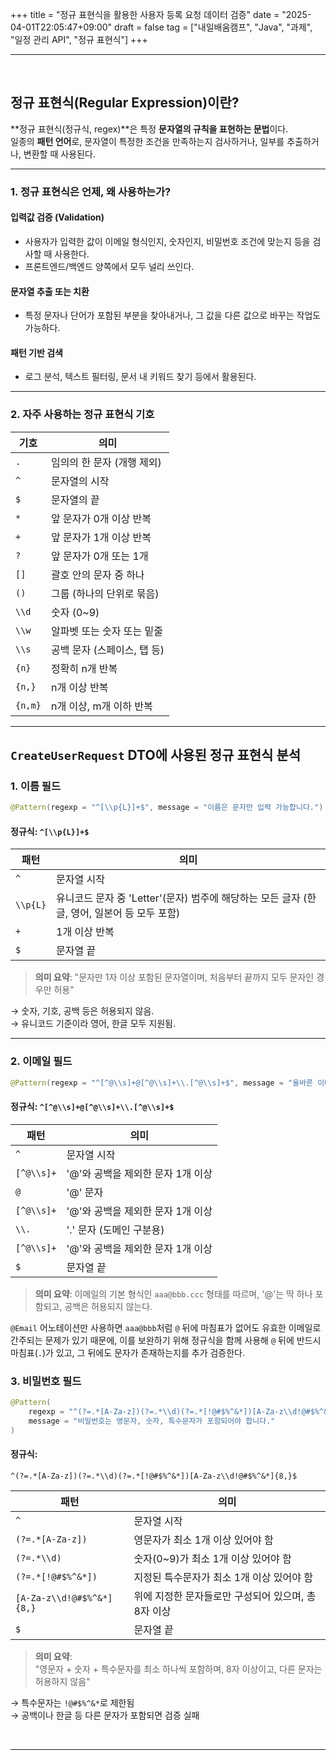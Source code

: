 +++
title = "정규 표현식을 활용한 사용자 등록 요청 데이터 검증"
date = "2025-04-01T22:05:47+09:00"
draft = false
tag = ["내일배움캠프", "Java", "과제", "일정 관리 API", "정규 표현식"]
+++

<hr>
<br>

## 정규 표현식(Regular Expression)이란?

**정규 표현식(정규식, regex)**은 특정 **문자열의 규칙을 표현하는 문법**이다.  
일종의 **패턴 언어**로, 문자열이 특정한 조건을 만족하는지 검사하거나, 일부를 추출하거나, 변환할 때 사용된다.

---

### 1. 정규 표현식은 언제, 왜 사용하는가?

#### 입력값 검증 (Validation)
- 사용자가 입력한 값이 이메일 형식인지, 숫자인지, 비밀번호 조건에 맞는지 등을 검사할 때 사용한다.
- 프론트엔드/백엔드 양쪽에서 모두 널리 쓰인다.

#### 문자열 추출 또는 치환
- 특정 문자나 단어가 포함된 부분을 찾아내거나, 그 값을 다른 값으로 바꾸는 작업도 가능하다.

#### 패턴 기반 검색
- 로그 분석, 텍스트 필터링, 문서 내 키워드 찾기 등에서 활용된다.

---

### 2. 자주 사용하는 정규 표현식 기호

| 기호 | 의미 |
|------|------|
| `.` | 임의의 한 문자 (개행 제외) |
| `^` | 문자열의 시작 |
| `$` | 문자열의 끝 |
| `*` | 앞 문자가 0개 이상 반복 |
| `+` | 앞 문자가 1개 이상 반복 |
| `?` | 앞 문자가 0개 또는 1개 |
| `[]` | 괄호 안의 문자 중 하나 |
| `()` | 그룹 (하나의 단위로 묶음) |
| `\\d` | 숫자 (0~9) |
| `\\w` | 알파벳 또는 숫자 또는 밑줄 |
| `\\s` | 공백 문자 (스페이스, 탭 등) |
| `{n}` | 정확히 n개 반복 |
| `{n,}` | n개 이상 반복 |
| `{n,m}` | n개 이상, m개 이하 반복 |

---

## `CreateUserRequest` DTO에 사용된 정규 표현식 분석

### 1. 이름 필드

```java
@Pattern(regexp = "^[\\p{L}]+$", message = "이름은 문자만 입력 가능합니다.")
```

#### 정규식: `^[\\p{L}]+$`

| 패턴 | 의미 |
|------|------|
| `^` | 문자열 시작 |
| `\\p{L}` | 유니코드 문자 중 'Letter'(문자) 범주에 해당하는 모든 글자 (한글, 영어, 일본어 등 모두 포함) |
| `+` | 1개 이상 반복 |
| `$` | 문자열 끝 |

> **의미 요약**: "문자만 1자 이상 포함된 문자열이며, 처음부터 끝까지 모두 문자인 경우만 허용"

→ 숫자, 기호, 공백 등은 허용되지 않음.  
→ 유니코드 기준이라 영어, 한글 모두 지원됨.

---

### 2. 이메일 필드

```java
@Pattern(regexp = "^[^@\\s]+@[^@\\s]+\\.[^@\\s]+$", message = "올바른 이메일이 아닙니다.")
```

#### 정규식: `^[^@\\s]+@[^@\\s]+\\.[^@\\s]+$`

| 패턴 | 의미 |
|------|------|
| `^` | 문자열 시작 |
| `[^@\\s]+` | '@'와 공백을 제외한 문자 1개 이상 |
| `@` | '@' 문자 |
| `[^@\\s]+` | '@'와 공백을 제외한 문자 1개 이상 |
| `\\.` | '.' 문자 (도메인 구분용) |
| `[^@\\s]+` | '@'와 공백을 제외한 문자 1개 이상 |
| `$` | 문자열 끝 |

> **의미 요약**: 이메일의 기본 형식인 `aaa@bbb.ccc` 형태를 따르며, '@'는 딱 하나 포함되고, 공백은 허용되지 않는다.

`@Email` 어노테이션만 사용하면 `aaa@bbb`처럼 `@` 뒤에 마침표가 없어도 유효한 이메일로 간주되는 문제가 있기 때문에, 이를 보완하기 위해 정규식을 함께 사용해 `@` 뒤에 반드시 마침표(`.`)가 있고, 그 뒤에도 문자가 존재하는지를 추가 검증한다.

### 3. 비밀번호 필드

```java
@Pattern(
    regexp = "^(?=.*[A-Za-z])(?=.*\\d)(?=.*[!@#$%^&*])[A-Za-z\\d!@#$%^&*]{8,}$",
    message = "비밀번호는 영문자, 숫자, 특수문자가 포함되어야 합니다."
)
```

#### 정규식:  
`^(?=.*[A-Za-z])(?=.*\\d)(?=.*[!@#$%^&*])[A-Za-z\\d!@#$%^&*]{8,}$`

| 패턴 | 의미 |
|------|------|
| `^` | 문자열 시작 |
| `(?=.*[A-Za-z])` | 영문자가 최소 1개 이상 있어야 함 |
| `(?=.*\\d)` | 숫자(0~9)가 최소 1개 이상 있어야 함 |
| `(?=.*[!@#$%^&*])` | 지정된 특수문자가 최소 1개 이상 있어야 함 |
| `[A-Za-z\\d!@#$%^&*]{8,}` | 위에 지정한 문자들로만 구성되어 있으며, 총 8자 이상 |
| `$` | 문자열 끝 |

> **의미 요약**:  
> "영문자 + 숫자 + 특수문자를 최소 하나씩 포함하며, 8자 이상이고, 다른 문자는 허용하지 않음"

→ 특수문자는 `!@#$%^&*`로 제한됨  
→ 공백이나 한글 등 다른 문자가 포함되면 검증 실패

<br>
<hr>